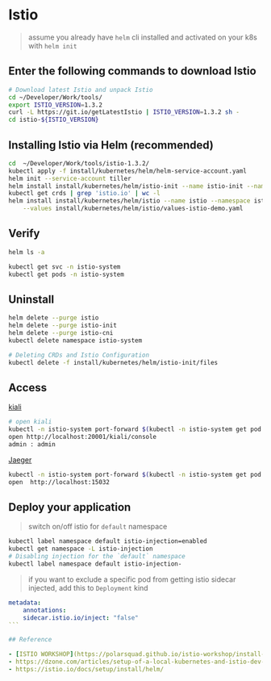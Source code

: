 # Istio

> assume you already have `helm` cli installed and activated on your k8s with `helm init`

## Enter the following commands to download Istio

```bash
# Download latest Istio and unpack Istio
cd ~/Developer/Work/tools/
export ISTIO_VERSION=1.3.2
curl -L https://git.io/getLatestIstio | ISTIO_VERSION=1.3.2 sh -
cd istio-${ISTIO_VERSION}
```

## Installing **Istio** via Helm (recommended)

```bash
cd  ~/Developer/Work/tools/istio-1.3.2/
kubectl apply -f install/kubernetes/helm/helm-service-account.yaml
helm init --service-account tiller
helm install install/kubernetes/helm/istio-init --name istio-init --namespace istio-system
kubectl get crds | grep 'istio.io' | wc -l
helm install install/kubernetes/helm/istio --name istio --namespace istio-system \
    --values install/kubernetes/helm/istio/values-istio-demo.yaml
```

## Verify

```bash
helm ls -a

kubectl get svc -n istio-system
kubectl get pods -n istio-system
```

## Uninstall

```bash
helm delete --purge istio
helm delete --purge istio-init
helm delete --purge istio-cni
kubectl delete namespace istio-system

# Deleting CRDs and Istio Configuration
kubectl delete -f install/kubernetes/helm/istio-init/files
```

## Access

[kiali](https://istio.io/docs/tasks/telemetry/kiali/)

```bash
# open kiali
kubectl -n istio-system port-forward $(kubectl -n istio-system get pod -l app=kiali -o jsonpath='{.items[0].metadata.name}') 20001:20001
open http://localhost:20001/kiali/console
admin : admin
```

[Jaeger](https://istio.io/docs/tasks/telemetry/distributed-tracing/jaeger/)

```bash
kubectl -n istio-system port-forward $(kubectl -n istio-system get pod -l app=jaeger -o jsonpath='{.items[0].metadata.name}') 15032:16686
open  http://localhost:15032
```

## Deploy your application

> switch on/off istio for `default` namespace

```bash
kubectl label namespace default istio-injection=enabled
kubectl get namespace -L istio-injection
# Disabling injection for the `default` namespace
kubectl label namespace default istio-injection-
```

> if you want to exclude a specific pod from getting istio sidecar injected, add this to `Deployment` kind

````yaml
metadata:
    annotations:
    sidecar.istio.io/inject: "false"
```

## Reference

- [ISTIO WORKSHOP](https://polarsquad.github.io/istio-workshop/install-istio/)
- https://dzone.com/articles/setup-of-a-local-kubernetes-and-istio-dev-environm-1
- https://istio.io/docs/setup/install/helm/
````
